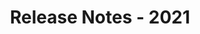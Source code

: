 ﻿---
title: Release Notes - 2021
description: "Release Notes - 2021 – learn about the latest updates and fixes."
type: docs
weight: 18
url: /net/release-notes-2021/
---


